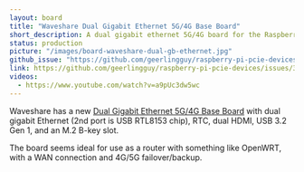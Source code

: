 ```yaml
---
layout: board
title: "Waveshare Dual Gigabit Ethernet 5G/4G Base Board"
short_description: A dual gigabit ethernet 5G/4G board for the Raspberry Pi CM4.
status: production
picture: "/images/board-waveshare-dual-gb-ethernet.jpg"
github_issue: "https://github.com/geerlingguy/raspberry-pi-pcie-devices/issues/367"
link: https://github.com/geerlingguy/raspberry-pi-pcie-devices/issues/367
videos:
  - https://www.youtube.com/watch?v=a9pUc3dw5wc
---
```

Waveshare has a new [Dual Gigabit Ethernet 5G/4G Base Board](https://www.waveshare.com/cm4-dual-eth-4g-5g-base.htm) with dual gigabit Ethernet (2nd port is USB RTL8153 chip), RTC, dual HDMI, USB 3.2 Gen 1, and an M.2 B-key slot.

The board seems ideal for use as a router with something like OpenWRT, with a WAN connection and 4G/5G failover/backup.
